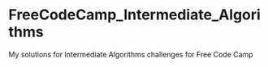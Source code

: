# FreeCodeCamp_Intermediate_Algorithms
My solutions for Intermediate Algorithms challenges for Free Code Camp
